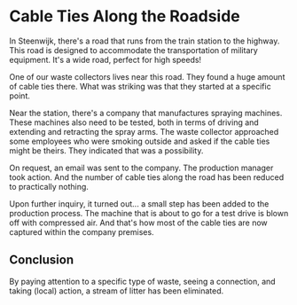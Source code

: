 # Cable Ties Along the Roadside

In Steenwijk, there's a road that runs from the train station to the highway.
This road is designed to accommodate the transportation of military equipment.
It's a wide road, perfect for high speeds!

One of our waste collectors lives near this road. They found a huge amount of cable ties there.
What was striking was that they started at a specific point.

Near the station, there's a company that manufactures spraying machines. These machines also need to be tested,
both in terms of driving and extending and retracting the spray arms.
The waste collector approached some employees who were smoking outside and asked if the cable ties might be theirs.
They indicated that was a possibility.

On request, an email was sent to the company. The production manager took action.
And the number of cable ties along the road has been reduced to practically nothing.

Upon further inquiry, it turned out... a small step has been added to the production process.
The machine that is about to go for a test drive is blown off with compressed air.
And that's how most of the cable ties are now captured within the company premises.

## Conclusion

By paying attention to a specific type of waste, seeing a connection, and taking (local) action, a stream of litter has been eliminated.